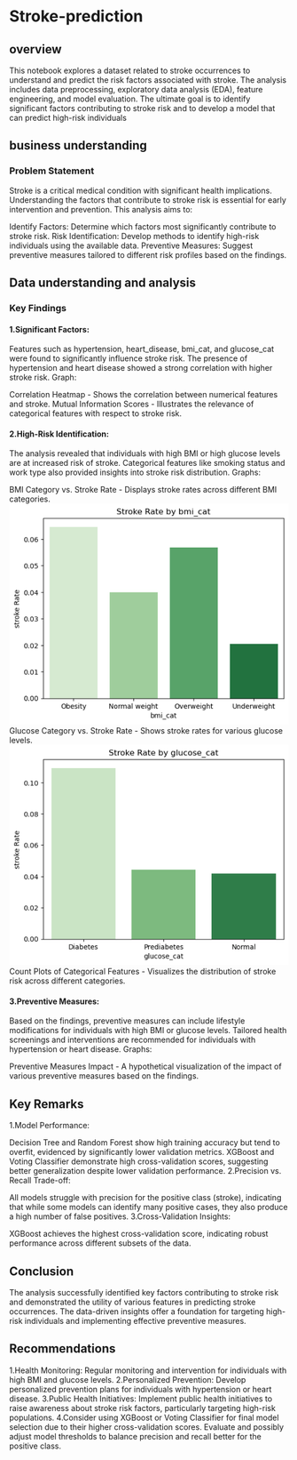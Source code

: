 # Stroke-prediction

## overview
This notebook explores a dataset related to stroke occurrences to understand and predict the risk factors associated with stroke. The analysis includes data preprocessing, exploratory data analysis (EDA), feature engineering, and model evaluation. The ultimate goal is to identify significant factors contributing to stroke risk and to develop a model that can predict high-risk individuals
## business understanding
### Problem Statement
Stroke is a critical medical condition with significant health implications. Understanding the factors that contribute to stroke risk is essential for early intervention and prevention. This analysis aims to:

Identify Factors: Determine which factors most significantly contribute to stroke risk.
Risk Identification: Develop methods to identify high-risk individuals using the available data.
Preventive Measures: Suggest preventive measures tailored to different risk profiles based on the findings.
## Data understanding and analysis
### Key Findings
  #### 1.Significant Factors:

Features such as hypertension, heart_disease, bmi_cat, and glucose_cat were found to significantly influence stroke risk.
The presence of hypertension and heart disease showed a strong correlation with higher stroke risk.
Graph:

Correlation Heatmap - Shows the correlation between numerical features and stroke.
Mutual Information Scores - Illustrates the relevance of categorical features with respect to stroke risk.
   #### 2.High-Risk Identification:

The analysis revealed that individuals with high BMI or high glucose levels are at increased risk of stroke.
Categorical features like smoking status and work type also provided insights into stroke risk distribution.
Graphs:


BMI Category vs. Stroke Rate - Displays stroke rates across different BMI categories.
![alt text](stroke_by_bmi.png)
Glucose Category vs. Stroke Rate - Shows stroke rates for various glucose levels.
![alt text](stroke_by_glucose.png)
Count Plots of Categorical Features - Visualizes the distribution of stroke risk across different categories.
#### 3.Preventive Measures:

Based on the findings, preventive measures can include lifestyle modifications for individuals with high BMI or glucose levels.
Tailored health screenings and interventions are recommended for individuals with hypertension or heart disease.
Graphs:

Preventive Measures Impact - A hypothetical visualization of the impact of various preventive measures based on the findings.
## Key Remarks
1.Model Performance:

Decision Tree and Random Forest show high training accuracy but tend to overfit, evidenced by significantly lower validation metrics.
XGBoost and Voting Classifier demonstrate high cross-validation scores, suggesting better generalization despite lower validation performance.
2.Precision vs. Recall Trade-off:

All models struggle with precision for the positive class (stroke), indicating that while some models can identify many positive cases, they also produce a high number of false positives.
3.Cross-Validation Insights:

XGBoost achieves the highest cross-validation score, indicating robust performance across different subsets of the data.

## Conclusion 
The analysis successfully identified key factors contributing to stroke risk and demonstrated the utility of various features in predicting stroke occurrences. The data-driven insights offer a foundation for targeting high-risk individuals and implementing effective preventive measures.
## Recommendations
1.Health Monitoring: Regular monitoring and intervention for individuals with high BMI and glucose levels.
2.Personalized Prevention: Develop personalized prevention plans for individuals with hypertension or heart disease.
3.Public Health Initiatives: Implement public health initiatives to raise awareness about stroke risk factors, particularly targeting high-risk populations.
4.Consider using XGBoost or Voting Classifier for final model selection due to their higher cross-validation scores.
Evaluate and possibly adjust model thresholds to balance precision and recall better for the positive class.